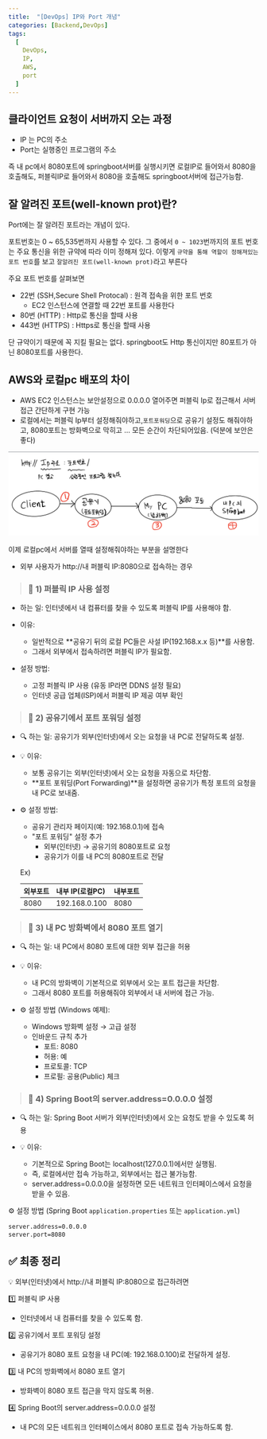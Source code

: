 ```yaml
---
title:  "[DevOps] IP와 Port 개념"
categories: [Backend,DevOps]
tags:
  [
    DevOps,
    IP,
    AWS,
    port
  ] 
---
```


## 클라이언트 요청이 서버까지 오는 과정

* IP 는 PC의 주소
* Port는 실행중인 프로그램의 주소

즉 내 pc에서 8080포트에 springboot서버를 실행시키면 로컬IP로 들어와서 8080을 호출해도, 퍼블릭IP로 들어와서 8080을 호출해도 springboot서버에 접근가능함.

## 잘 알려진 포트(well-known prot)란?
Port에는 잘 알려진 포트라는 개념이 있다.

포트번호는 0 ~ 65,535번까지 사용할 수 있다. 그 중에서 `0 ~ 1023`번까지의 포트 번호는 주요 통신을 위한 규약에 따라 이미 정해져 있다. 이렇게 `규약을 통해 역할이 정해져있는 포트 번호`를 보고 `잘알려진 포트(well-known prot)`라고 부른다

주요 포트 번호를 살펴보면
* 22번 (SSH,Secure Shell Protocal) : 원격 접속을 위한 포트 번호
    * EC2 인스턴스에 연결할 때 22번 포트를 사용한다
* 80번 (HTTP) : Http로 통신을 할때 사용
* 443번 (HTTPS) : Https로 통신을 할때 사용

단 규약이기 때문에 꼭 지킬 필요는 없다. springboot도 Http 통신이지만 80포트가 아닌 8080포트를 사용한다.

## AWS와 로컬pc 배포의 차이
* AWS EC2 인스턴스는 보안설정으로 0.0.0.0 열어주면 퍼블릭 Ip로 접근해서 서버 접근 간단하게 구현 가능
* 로컬에서는 퍼블릭 Ip부터 설정해줘야하고,`포트포워딩`으로 공유기 설정도 해줘야하고, 8080포트는 방화벽으로 막히고 ... 모든 순간이 차단되어있음. (덕분에 보안은 좋다)


![](/assets/img/posts/post/IMG_4533.jpeg)

이제 로컬pc에서 서버를 열때 설정해줘야하는 부분을 설명한다
* 외부 사용자가 http://내 퍼블릭 IP:8080으로 접속하는 경우

> ### 🔹 1) 퍼블릭 IP 사용 설정
*  하는 일: 인터넷에서 내 컴퓨터를 찾을 수 있도록 퍼블릭 IP를 사용해야 함.

* 이유:
    * 일반적으로 **공유기 뒤의 로컬 PC들은 사설 IP(192.168.x.x 등)**를 사용함.
    * 그래서 외부에서 접속하려면 퍼블릭 IP가 필요함.

* 설정 방법:
    * 고정 퍼블릭 IP 사용 (유동 IP라면 DDNS 설정 필요)
    * 인터넷 공급 업체(ISP)에서 퍼블릭 IP 제공 여부 확인

> ### 🔹 2) 공유기에서 포트 포워딩 설정
* 🔍 하는 일: 공유기가 외부(인터넷)에서 오는 요청을 내 PC로 전달하도록 설정.

* 💡 이유:
    * 보통 공유기는 외부(인터넷)에서 오는 요청을 자동으로 차단함.
    * **포트 포워딩(Port Forwarding)**을 설정하면 공유기가 특정 포트의 요청을 내 PC로 보내줌.

* ⚙️ 설정 방법:
    * 공유기 관리자 페이지(예: 192.168.0.1)에 접속
    * "포트 포워딩" 설정 추가
        * 외부(인터넷) → 공유기의 8080포트로 요청
        * 공유기가 이를 내 PC의 8080포트로 전달

    Ex)

    |외부포트|내부 IP(로컬PC)|내부포트|
    |-----|-------------|------|
    |8080|192.168.0.100|8080|


> ### 🔹 3) 내 PC 방화벽에서 8080 포트 열기
* 🔍 하는 일: 내 PC에서 8080 포트에 대한 외부 접근을 허용

* 💡 이유:
    * 내 PC의 방화벽이 기본적으로 외부에서 오는 포트 접근을 차단함.
    * 그래서 8080 포트를 허용해줘야 외부에서 내 서버에 접근 가능.

* ⚙️ 설정 방법 (Windows 예제):
    * Windows 방화벽 설정 → 고급 설정
    * 인바운드 규칙 추가
        * 포트: 8080
        * 허용: 예
        * 프로토콜: TCP
        * 프로필: 공용(Public) 체크

> ### 🔹 4) Spring Boot의 server.address=0.0.0.0 설정
* 🔍 하는 일: Spring Boot 서버가 외부(인터넷)에서 오는 요청도 받을 수 있도록 허용

* 💡 이유:
    * 기본적으로 Spring Boot는 localhost(127.0.0.1)에서만 실행됨.
    * 즉, 로컬에서만 접속 가능하고, 외부에서는 접근 불가능함.
    * server.address=0.0.0.0을 설정하면 모든 네트워크 인터페이스에서 요청을 받을 수 있음.

⚙️ 설정 방법 (Spring Boot `application.properties` 또는 `application.yml`)
```properties
server.address=0.0.0.0
server.port=8080
```

## ✅ 최종 정리
💡 외부(인터넷)에서 http://내 퍼블릭 IP:8080으로 접근하려면

1️⃣ 퍼블릭 IP 사용
* 인터넷에서 내 컴퓨터를 찾을 수 있도록 함.

2️⃣ 공유기에서 포트 포워딩 설정
* 공유기가 8080 포트 요청을 내 PC(예: 192.168.0.100)로 전달하게 설정.

3️⃣ 내 PC의 방화벽에서 8080 포트 열기
* 방화벽이 8080 포트 접근을 막지 않도록 허용.

4️⃣ Spring Boot의 server.address=0.0.0.0 설정
* 내 PC의 모든 네트워크 인터페이스에서 8080 포트로 접속 가능하도록 함.
